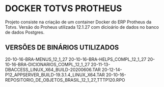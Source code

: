 # DOCKER TOTVS PROTHEUS

Projeto consiste na criação de um container Docker do ERP Protheus da Totvs. 
Versão do Proheus utilizada 12.1.27 com dicioário de dados no banco de dados Postgres.

## VERSÕES DE BINÁRIOS UTILIZADOS

20-10-16-BRA-MENUS_12_1_27
20-10-16-BRA-HELPS_COMPL_12_1_27
20-10-16-BRA-DICIONARIOS_COMPL_12_1_27
20-11-13-DBACCESS_LINUX_X64_BUILD-20200606.TAR
20-12-14-P12_APPSERVER_BUILD-19.3.1.4_LINUX_X64.TAR
20-10-16-REPOSITORIO_DE_OBJETOS_BRASIL_12_1_27_TTTP120.RPO
